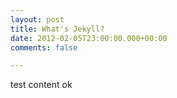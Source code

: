 ```yaml
---
layout: post
title: What's Jekyll?
date: 2012-02-05T23:00:00.000+00:00
comments: false

---
```

test content ok